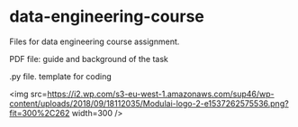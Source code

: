 # data-engineering-course


Files for data engineering course assignment. 

PDF file: guide and background of the task

.py file. template for coding

<img src=https://i2.wp.com/s3-eu-west-1.amazonaws.com/sup46/wp-content/uploads/2018/09/18112035/Modulai-logo-2-e1537262575536.png?fit=300%2C262 width=300 />

